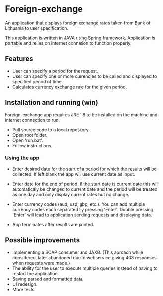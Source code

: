 # Foreign-exchange
An application that displays foreign exchange rates taken from Bank of Lithuania to user specification.

This application is written in JAVA using Spring framework. Application is portable and relies on internet connetion to function properly.
## Features

- User can specify a period for the request.
- User can specify one or more currencies to be called and displayed to specified period of time.
- Calculates currency exchange rate for the given period.

## Installation and running (win)

Foreign-exchange app requires JRE 1.8 to be installed on the machine and internet connection to run.

- Pull source code to a local repository.
- Open root folder.
- Open 'run.bat'.
- Follow instructions.

### Using the app

- Enter desired date for the start of a period for which the results will be collected. If left blank the app will use current date as input.

- Enter date for the end of period. If the start date is current date this will automaticaly be changed to current date and the period will be treated as one day and only display current rates but no change.

- Enter currency codes (aud, usd, gbp, etc.). You can add multiple currency codes each separated by pressing 'Enter'. Double pressing 'Enter' will lead to application sending requests and displaying data.

- App terminates after results are printed.

## Possible improvements

- Implementing a SOAP consumer and JAXB. (This aproach while considered, later abandoned due to webservice giving 403 responses when requests were made.)
- The ability for the user to execute multiple queries instead of having to restart the application.
- Saving parsed and formatted data.
- UI redesign.
- More tests.


